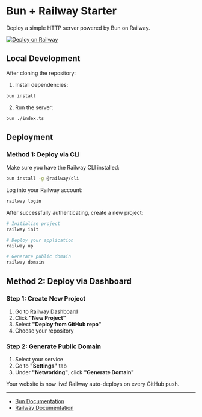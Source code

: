 # Bun + Railway Starter

Deploy a simple HTTP server powered by Bun on Railway.

[![Deploy on Railway](https://railway.com/button.svg)](https://railway.com/deploy/bun-starter?referralCode=Bun&utm_medium=integration&utm_source=template&utm_campaign=bun)

## Local Development

After cloning the repository: 

1. Install dependencies:
```bash
bun install
```

2. Run the server:
```bash
bun ./index.ts
```

## Deployment

### Method 1: Deploy via CLI

Make sure you have the Railway CLI installed:

```bash
bun install -g @railway/cli
```

Log into your Railway account:

```bash
railway login
```

After successfully authenticating, create a new project:

```bash
# Initialize project
railway init

# Deploy your application
railway up

# Generate public domain
railway domain
```

## Method 2: Deploy via Dashboard

### Step 1: Create New Project

1. Go to [Railway Dashboard](http://railway.com/?utm_medium=integration&utm_source=docs&utm_campaign=bun)
2. Click **"New Project"**
3. Select **"Deploy from GitHub repo"**
4. Choose your repository

### Step 2: Generate Public Domain

1. Select your service
2. Go to **"Settings"** tab
3. Under **"Networking"**, click **"Generate Domain"**

Your website is now live! Railway auto-deploys on every GitHub push.

---

- [Bun Documentation](https://bun.com/docs)
- [Railway Documentation](https://docs.railway.app)
